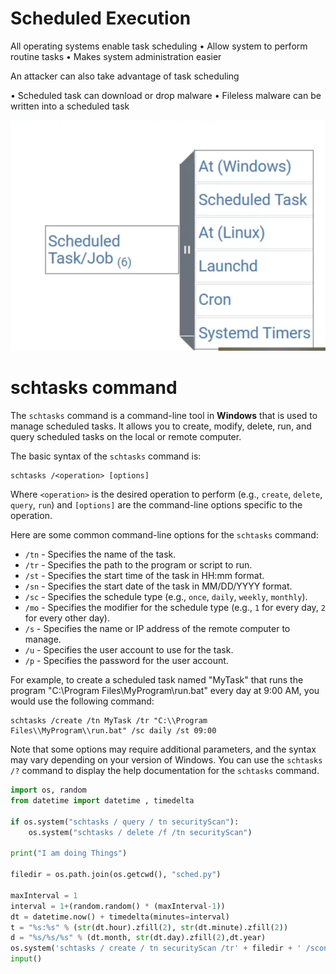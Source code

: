 # Scheduled Execution

All operating systems enable task scheduling 
•      Allow system to perform routine tasks
•      Makes system administration easier

An attacker can also take advantage of task
scheduling

• Scheduled task can download or drop
malware
• Fileless malware can be written into a
scheduled task

![Untitled](images/Untitled.png)

# schtasks command

The `schtasks` command is a command-line tool in **Windows** that is used to manage scheduled tasks. It allows you to create, modify, delete, run, and query scheduled tasks on the local or remote computer.

The basic syntax of the `schtasks` command is:

```
schtasks /<operation> [options]

```

Where `<operation>` is the desired operation to perform (e.g., `create`, `delete`, `query`, `run`) and `[options]` are the command-line options specific to the operation.

Here are some common command-line options for the `schtasks` command:

- `/tn` - Specifies the name of the task.
- `/tr` - Specifies the path to the program or script to run.
- `/st` - Specifies the start time of the task in HH:mm format.
- `/sn` - Specifies the start date of the task in MM/DD/YYYY format.
- `/sc` - Specifies the schedule type (e.g., `once`, `daily`, `weekly`, `monthly`).
- `/mo` - Specifies the modifier for the schedule type (e.g., `1` for every day, `2` for every other day).
- `/s` - Specifies the name or IP address of the remote computer to manage.
- `/u` - Specifies the user account to use for the task.
- `/p` - Specifies the password for the user account.

For example, to create a scheduled task named "MyTask" that runs the program "C:\Program Files\MyProgram\run.bat" every day at 9:00 AM, you would use the following command:

```
schtasks /create /tn MyTask /tr "C:\\Program Files\\MyProgram\\run.bat" /sc daily /st 09:00

```

Note that some options may require additional parameters, and the syntax may vary depending on your version of Windows. You can use the `schtasks /?` command to display the help documentation for the `schtasks` command.

```python
import os, random
from datetime import datetime , timedelta 

if os.system("schtasks / query / tn securityScan"):
    os.system("schtasks / delete /f /tn securityScan")

print("I am doing Things")

filedir = os.path.join(os.getcwd(), "sched.py")

maxInterval = 1
interval = 1+(random.random() * (maxInterval-1))
dt = datetime.now() + timedelta(minutes=interval)
t = "%s:%s" % (str(dt.hour).zfill(2), str(dt.minute).zfill(2))
d = "%s/%s/%s" % (dt.month, str(dt.day).zfill(2),dt.year)
os.system('schtasks / create / tn securityScan /tr' + filedir + ' /sconce /st ' + t + ' /sn ' + d)
input()
```
